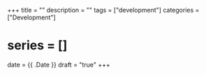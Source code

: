 +++
title = ""
description = ""
tags = ["development"]
categories = ["Development"]
# series = []
date = {{ .Date }}
draft = "true"
+++
